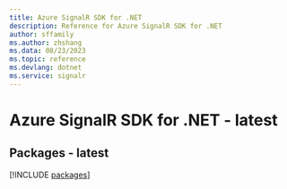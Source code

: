 ```yaml
---
title: Azure SignalR SDK for .NET
description: Reference for Azure SignalR SDK for .NET
author: sffamily
ms.author: zhshang
ms.data: 08/23/2023
ms.topic: reference
ms.devlang: dotnet
ms.service: signalr
---
```

# Azure SignalR SDK for .NET - latest
## Packages - latest
[!INCLUDE [packages](signalr-index.md)]